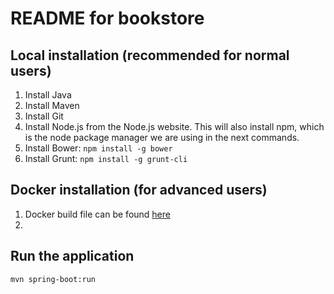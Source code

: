 README for bookstore
==========================

## Local installation (recommended for normal users)

1. Install Java
2. Install Maven
3. Install Git
4. Install Node.js from the Node.js website. This will also install npm, which is the node package manager we are using in the next commands.
5. Install Bower: `npm install -g bower`
6. Install Grunt: `npm install -g grunt-cli`

## Docker installation (for advanced users)

1. Docker build file can be found [here](https://github.com/rasheedamir/java-web-app-docker)
2.  

## Run the application

`mvn spring-boot:run`
